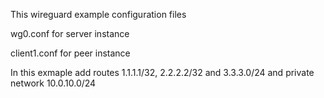 This wireguard example configuration files

wg0.conf for server instance

client1.conf for peer instance

In this exmaple add routes 1.1.1.1/32, 2.2.2.2/32 and 3.3.3.0/24 and private network 10.0.10.0/24
